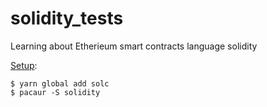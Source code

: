 # solidity_tests
Learning about Etherieum smart contracts language solidity


[Setup](https://solidity.readthedocs.io/en/develop/installing-solidity.html):

    $ yarn global add solc
    $ pacaur -S solidity
